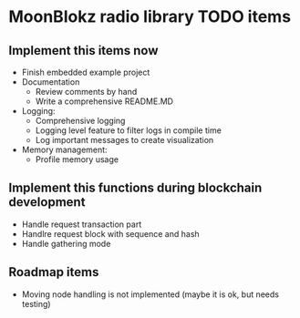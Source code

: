 # MoonBlokz radio library TODO items

## Implement this items now

- Finish embedded example project
- Documentation
  - Review comments by hand
  - Write a comprehensive README.MD
- Logging:
  - Comprehensive logging
  - Logging level feature to filter logs in compile time
  - Log important messages to create visualization
- Memory management:
  - Profile memory usage

## Implement this functions during blockchain development

- Handle request transaction part
- Handlre request block with sequence and hash
- Handle gathering mode

## Roadmap items

- Moving node handling is not implemented (maybe it is ok, but needs testing)
